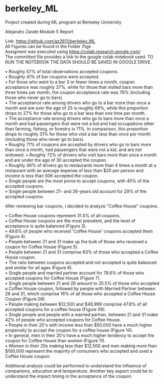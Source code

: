 # berkeley_ML
Project created during ML program at Berkeley University

Alejandro Zarate
Module 5 Report

Link: https://github.com/az2611/berkeley_ML  
All Figures can be found in the Folder /figs   
Assigment was executed using https://colab.research.google.com/  
The committed file provides a link to the google colab notebook used. TO RUN THE NOTEBOOK THE DATA SHOULD BE SAVED IN GOOGLE DRIVE.

• Roughly 57% of total observations accepted coupons.  
• Roughly 41% of bar coupons were accepted.   
• For those who went to a bar 3 or fewer times a month, coupon acceptance was roughly 37%, while for those that visited bars more than three times per month, the coupon acceptance rate was 76% (including those who never go to bars).  
• The acceptance rate among drivers who go to a bar more than once a month and are over the age of 25 is roughly 69%, while this proportion drops to 27% for those who go to a bar less than one time per month.   
• The acceptance rate among drivers who go to bars more than once a month and had passengers that were not a kid and had occupations other than farming, fishing, or forestry is 71%. In comparison, this proportion drops to roughly 31% for those who visit a bar less than once per month (including those who never go to bars).   
• Roughly 71% of coupons are accepted by drivers who go to bars more than once a month, had passengers that were not a kid, and are not widowed.
• Roughly 72% of drivers who visit bars more than once a month and are under the age of 30 accepted the coupon.  
• Roughly 46% of drivers go to restaurants more than 4 times a month at a restaurant with an average expense of less than $20 per person and income is less than 50K accepted the coupon.  
• Single people are the most prone to accept coupons, with 45% of the accepted coupons.  
• Single people between 21- and 26-years old account for 29% of the accepted coupons.  

After reviewing bar coupons, I decided to analyze "Coffee House" coupons.

• Coffee House coupons represent 31.5% of all coupons.  
• Coffee House coupons are the most prevalent, and the level of acceptance is quite balanced (Figure 3).  
• 49.6% of people who received 'Coffee House' coupons accepted them (Figure 4).  
• People between 21 and 31 make up the bulk of those who received a coupon for Coffee House (Figure 5).  
• People between 21 and 31 comprise 63% of those who accepted a Coffee House coupon.  
• The ratio between coupons accepted and not accepted is quite balanced and similar for all ages (Figure 6).  
• Single people and married partner account for 78.6% of those who accepted coupons for Coffee House (Figure 7).  
• Single people between 21 and 26 amount to 25.5%  of those who accepted a Coffee House coupon, followed by people with Married Partner between 26 and 31, which comprise 16% of all those who accepted a Coffee House Coupon (Figure 08).  
• People making between $12,500 and $49,999 comprise 47.8% of all accepted coupons for a coffee house (Figure 09).  
• Single people and people with a married partner, between 21 and 31 make 42% of people who accepted coupons for Coffee House.     
• People in their 20's with income less than $50,000 have a much higher propensity to accept the coupon for a coffee house (Figure 10).  
• In general, men in their 20's have a much higher tendency to accept the coupon for Coffee House than women (Figure 11).  
• Women in their 20s making less than $12,500 and men making more than $100,000 represent the majority of consumers who accepted and used a Coffee House coupon.	

Additional analysis could be performed to understand the influence of companions, education and temperature. Another key aspect could be to understand the impact timing in the acceptance of the coupon.
